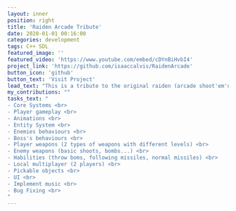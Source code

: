 ```yaml
---
layout: inner
position: right
title: 'Raiden Arcade Tribute'
date: 2020-01-01 00:16:00
categories: development
tags: C++ SDL
featured_image: ''
featured_video: 'https://www.youtube.com/embed/cDYnBiHvbI4'
project_link: 'https://github.com/isaaccalvis/RaidenArcade'
button_icon: 'github'
button_text: 'Visit Project'
lead_text: "This is a tribute to the original raiden (arcade shoot'em'up)."
my_contributions: ""
tasks_text: "
- Core Systems <br>
- Player gameplay <br>
- Animations <br>
- Entity System <br>
- Enemies behaviours <br>
- Boss's behaviours <br>
- Player weapons (2 types of weapons with different levels) <br>
- Enemy weapons (basic shoots, bombs...) <br>
- Habilities (throw boms, following missiles, normal missiles) <br>
- Local multiplayer (2 players) <br>
- Pickable objects <br>
- UI <br>
- Implement music <br>
- Bug Fixing <br>
"
---
```

